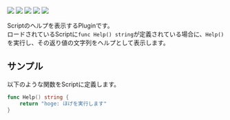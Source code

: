 [![](https://cloud.drone.io/api/badges/lxbot/plugin-help/status.svg)](https://cloud.drone.io/lxbot/plugin-help)
[![](https://goreportcard.com/badge/github.com/lxbot/plugin-help)](https://goreportcard.com/report/github.com/lxbot/plugin-help)
[![](https://img.shields.io/github/license/lxbot/plugin-help.svg)](https://github.com/lxbot/plugin-help/blob/master/LICENSE)
[![](http://img.shields.io/badge/godoc-reference-5272B4.svg)](https://godoc.org/github.com/lxbot/plugin-help)
[![](https://img.shields.io/docker/image-size/lxbot/plugin-help)](https://hub.docker.com/r/lxbot/plugin-help)

Scriptのヘルプを表示するPluginです。  
ロードされているScriptに`func Help() string`が定義されている場合に、`Help()`を実行し、その返り値の文字列をヘルプとして表示します。

## サンプル

以下のような関数をScriptに定義します。

```go
func Help() string {
	return "hoge: ほげを実行します"
}
```